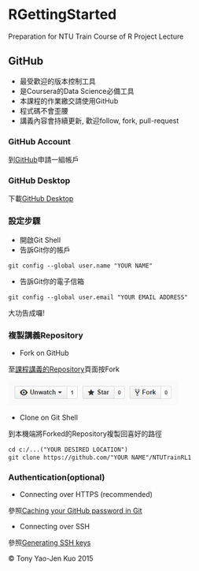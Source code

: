 # RGettingStarted
Preparation for NTU Train Course of R Project Lecture

## GitHub

* 最受歡迎的版本控制工具
* 是Coursera的Data Science必備工具
* 本課程的作業繳交請使用GitHub
* 程式碼不會歪腰
* 講義內容會持續更新, 歡迎follow, fork, pull-request

### GitHub Account

到[GitHub](https://github.com/)申請一組帳戶

### GitHub Desktop

下載[GitHub Desktop](https://desktop.github.com/)

### 設定步驟

* 開啟Git Shell
* 告訴Git你的帳戶

```
git config --global user.name "YOUR NAME"
```

* 告訴Git你的電子信箱

```
git config --global user.email "YOUR EMAIL ADDRESS"
```

大功告成囉!

### 複製講義Repository

* Fork on GitHub

至[課程講義的Repository](https://github.com/yaojenkuo/NTUTrainRL1)頁面按Fork

![Fork on GitHub](screenshots/forkOnGitHub.jpg)

* Clone on Git Shell

到本機端將Forked的Repository複製回喜好的路徑

```
cd c:/...("YOUR DESIRED LOCATION")
git clone https://github.com/"YOUR NAME"/NTUTrainRL1
```

### Authentication(optional)

* Connecting over HTTPS (recommended)

參照[Caching your GitHub password in Git](https://help.github.com/articles/caching-your-github-password-in-git/)

* Connecting over SSH

參照[Generating SSH keys](https://help.github.com/articles/generating-ssh-keys/)

&copy; Tony Yao-Jen Kuo 2015

